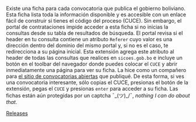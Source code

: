 Existe una ficha para cada convocatoria que publica el gobierno boliviano. Esta ficha lista toda la información disponible y es accesible con un enlace fácil de construir si tienes el código del proceso (CUCE). Sin embargo, el portal de contrataciones impide acceder a esta ficha si no inicias la consultas desde su tabla de resultados de búsqueda. El portal revisa si el header en tu consulta contiene un atributo `Referer` cuyo valor es una dirección dentro del dominio del mismo portal y, si no es el caso, te redirecciona a su página inicial. Esta extensión agrega este atributo al header de todas las consultas que realices en `sicoes.gob.bo` e incluye un botón en el toolbar del navegador donde puedes colocar el `CUCE` y abrir inmediatamente una página para ver su ficha. La hice como un compañero para [el sitio de convocatorias abiertas](https://observablehq.com/@mauforonda/convocatorias-publicas-del-gobierno-boliviano) que publiqué. De esta forma, si ves una convocatoria interesante, sólo copias el CUCE, presionas el botón de la extensión, pegas el `CUCE` y presionas `enter` para acceder a su ficha. Las fichas están aún protegidas por un captcha ¯\_(ツ)_/¯, *nothing I can do about that*.

[Releases](https://github.com/mauforonda/cuce2ficha/releases)